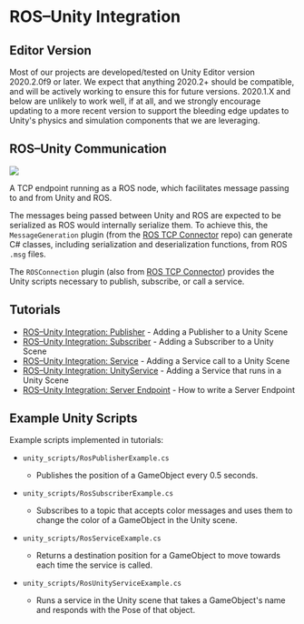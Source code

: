 # ROS–Unity Integration

## Editor Version
Most of our projects are developed/tested on Unity Editor version 2020.2.0f9 or later. We expect that anything 2020.2+ should be compatible, and will be actively working to ensure this for future versions. 2020.1.X and below are unlikely to work well, if at all, and we strongly encourage updating to a more recent version to support the bleeding edge updates to Unity's physics and simulation components that we are leveraging.

## ROS–Unity Communication
![](images/unity_ros.png)

A TCP endpoint running as a ROS node, which facilitates message passing to and from Unity and ROS.

The messages being passed between Unity and ROS are expected to be serialized as ROS would internally serialize them. To achieve this, the `MessageGeneration` plugin (from the [ROS TCP Connector](https://github.com/Unity-Technologies/ROS-TCP-Connector) repo) can generate C# classes, including serialization and deserialization functions, from ROS `.msg` files.

The `ROSConnection` plugin (also from [ROS TCP Connector](https://github.com/Unity-Technologies/ROS-TCP-Connector)) provides the Unity scripts necessary to publish, subscribe, or call a service.


## Tutorials
- [ROS–Unity Integration: Publisher](publisher.md) - Adding a Publisher to a Unity Scene
- [ROS–Unity Integration: Subscriber](subscriber.md) - Adding a Subscriber to a Unity Scene
- [ROS–Unity Integration: Service](service.md) - Adding a Service call to a Unity Scene
- [ROS–Unity Integration: UnityService](unity_service.md) - Adding a Service that runs in a Unity Scene
- [ROS–Unity Integration: Server Endpoint](server_endpoint.md) - How to write a Server Endpoint

## Example Unity Scripts

Example scripts implemented in tutorials:

- `unity_scripts/RosPublisherExample.cs`
	- Publishes the position of a GameObject every 0.5 seconds.

- `unity_scripts/RosSubscriberExample.cs`
	- Subscribes to a topic that accepts color messages and uses them to change the color of a GameObject in the Unity scene.

- `unity_scripts/RosServiceExample.cs`
	- Returns a destination position for a GameObject to move towards each time the service is called.

- `unity_scripts/RosUnityServiceExample.cs`
	- Runs a service in the Unity scene that takes a GameObject's name and responds with the Pose of that object.

